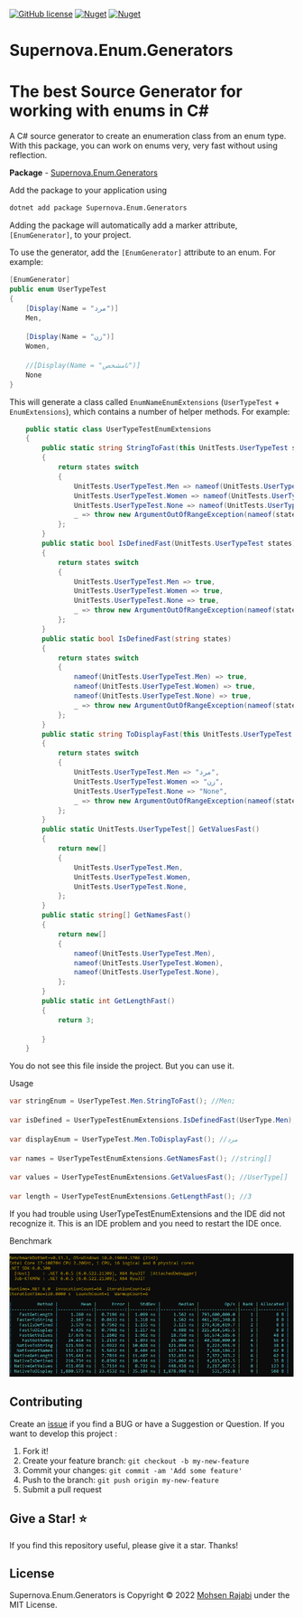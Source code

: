 ﻿[![GitHub license](https://img.shields.io/badge/license-MIT-blue.svg?style=flat-square)](https://raw.githubusercontent.com/EngRajabi/Enum.Source.Generator/master/LICENSE)
[![Nuget](https://img.shields.io/nuget/dt/Supernova.Enum.Generators?label=Nuget.org%20Downloads&style=flat-square&color=blue)](https://www.nuget.org/packages/Supernova.Enum.Generators)
[![Nuget](https://img.shields.io/nuget/vpre/Supernova.Enum.Generators.svg?label=NuGet)](https://www.nuget.org/packages/Supernova.Enum.Generators)

# Supernova.Enum.Generators
# The best Source Generator for working with enums in C#
A C# source generator to create an enumeration class from an enum type.
With this package, you can work on enums very, very fast without using reflection.

**Package** - [Supernova.Enum.Generators](https://www.nuget.org/packages/Supernova.Enum.Generators/)

Add the package to your application using

```bash
dotnet add package Supernova.Enum.Generators
```

Adding the package will automatically add a marker attribute, `[EnumGenerator]`, to your project.

To use the generator, add the `[EnumGenerator]` attribute to an enum. For example:

```csharp
[EnumGenerator]
public enum UserTypeTest
{
    [Display(Name = "مرد")]
    Men,

    [Display(Name = "زن")]
    Women,

    //[Display(Name = "نامشخص")]
    None
}
```

This will generate a class called `EnumNameEnumExtensions` (`UserTypeTest` + `EnumExtensions`), which contains a number of helper methods.
For example:

```csharp
    public static class UserTypeTestEnumExtensions
    {
        public static string StringToFast(this UnitTests.UserTypeTest states)
        {
            return states switch
            {
                UnitTests.UserTypeTest.Men => nameof(UnitTests.UserTypeTest.Men),
                UnitTests.UserTypeTest.Women => nameof(UnitTests.UserTypeTest.Women),
                UnitTests.UserTypeTest.None => nameof(UnitTests.UserTypeTest.None),
                _ => throw new ArgumentOutOfRangeException(nameof(states), states, null)
            };
        }
        public static bool IsDefinedFast(UnitTests.UserTypeTest states)
        {
            return states switch
            {
                UnitTests.UserTypeTest.Men => true,
                UnitTests.UserTypeTest.Women => true,
                UnitTests.UserTypeTest.None => true,
                _ => throw new ArgumentOutOfRangeException(nameof(states), states, null)
            };
        }
        public static bool IsDefinedFast(string states)
        {
            return states switch
            {
                nameof(UnitTests.UserTypeTest.Men) => true,
                nameof(UnitTests.UserTypeTest.Women) => true,
                nameof(UnitTests.UserTypeTest.None) => true,
                _ => throw new ArgumentOutOfRangeException(nameof(states), states, null)
            };
        }
        public static string ToDisplayFast(this UnitTests.UserTypeTest states)
        {
            return states switch
            {
                UnitTests.UserTypeTest.Men => "مرد",
                UnitTests.UserTypeTest.Women => "زن",
                UnitTests.UserTypeTest.None => "None",
                _ => throw new ArgumentOutOfRangeException(nameof(states), states, null)
            };
        }
        public static UnitTests.UserTypeTest[] GetValuesFast()
        {
            return new[]
            {
                UnitTests.UserTypeTest.Men,
                UnitTests.UserTypeTest.Women,
                UnitTests.UserTypeTest.None,
            };
        }
        public static string[] GetNamesFast()
        {
            return new[]
            {
                nameof(UnitTests.UserTypeTest.Men),
                nameof(UnitTests.UserTypeTest.Women),
                nameof(UnitTests.UserTypeTest.None),
            };
        }
        public static int GetLengthFast()
        {
            return 3;

        }
    }
```

You do not see this file inside the project. But you can use it.

Usage
```csharp
var stringEnum = UserTypeTest.Men.StringToFast(); //Men;

var isDefined = UserTypeTestEnumExtensions.IsDefinedFast(UserType.Men); //true;

var displayEnum = UserTypeTest.Men.ToDisplayFast(); //مرد

var names = UserTypeTestEnumExtensions.GetNamesFast(); //string[]

var values = UserTypeTestEnumExtensions.GetValuesFast(); //UserType[]

var length = UserTypeTestEnumExtensions.GetLengthFast(); //3
```

If you had trouble using UserTypeTestEnumExtensions and the IDE did not recognize it. This is an IDE problem and you need to restart the IDE once.

Benchmark

![Benchmark](https://raw.githubusercontent.com/EngRajabi/Enum.Source.Generator/master/Supernova.Enum.Generators.png?v=4)

## Contributing

Create an [issue](https://github.com/EngRajabi/Enum.Source.Generator/issues/new) if you find a BUG or have a Suggestion or Question. If you want to develop this project :

1. Fork it!
2. Create your feature branch: `git checkout -b my-new-feature`
3. Commit your changes: `git commit -am 'Add some feature'`
4. Push to the branch: `git push origin my-new-feature`
5. Submit a pull request

## Give a Star! ⭐️

If you find this repository useful, please give it a star. Thanks!

## License

Supernova.Enum.Generators is Copyright © 2022 [Mohsen Rajabi](https://github.com/EngRajabi) under the MIT License.
